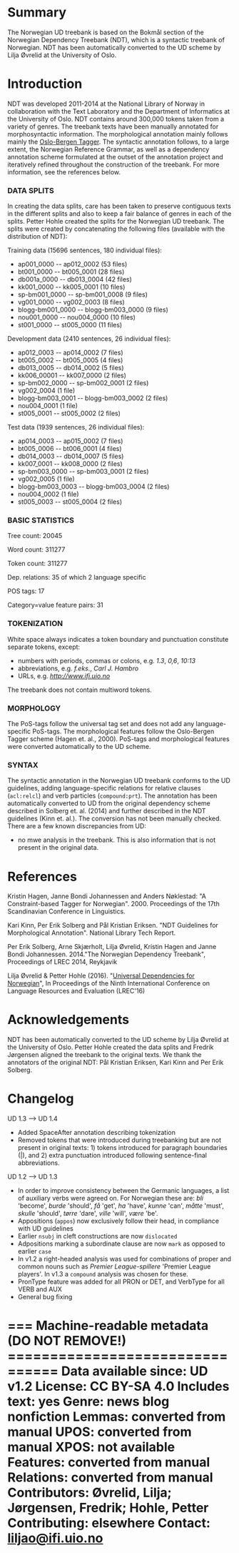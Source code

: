 # Summary

The Norwegian UD treebank is based on the Bokmål section of the Norwegian
Dependency Treebank (NDT), which is a syntactic treebank of Norwegian. NDT has been automatically converted to the UD
scheme by Lilja Øvrelid at the University of Oslo.

# Introduction

NDT was developed 2011-2014 at the National Library of Norway in collaboration
with the Text Laboratory and the Department of Informatics at the
University of Oslo. NDT contains around 300,000 tokens taken from a variety of genres.
The treebank texts have been manually annotated for morphosyntactic
information. The morphological annotation mainly follows mainly
the [Oslo-Bergen Tagger](http://tekstlab.uio.no/obt-ny/).  The syntactic
annotation follows, to a large extent, the Norwegian Reference
Grammar, as well as a dependency annotation scheme formulated at the
outset of the annotation project and iteratively refined throughout
the construction of the treebank. For more information, see the
references below.

### DATA SPLITS

In creating the data splits, care has been taken to preserve
contiguous texts in the different splits and also to keep a fair
balance of genres in each of the splits. Petter Hohle created the
splits for the Norwegian UD treebank. The splits were created by
concatenating the following files (available with the distribution of
NDT):

Training data (15696 sentences, 180 individual files):

- ap001\_0000 -- ap012\_0002 (53 files)
- bt001\_0000 -- bt005\_0001 (28 files)
- db001a\_0000 -- db013\_0004 (42 files)
- kk001\_0000 -- kk005\_0001 (10 files)
- sp-bm001\_0000 -- sp-bm001\_0008 (9 files)
- vg001\_0000 -- vg002\_0003 (8 files)
- blogg-bm001\_0000 -- blogg-bm003\_0000 (9 files)
- nou001\_0000 -- nou004\_0000 (10 files)
- st001\_0000 -- st005\_0000 (11 files)

Development data (2410 sentences, 26 individual files):

- ap012\_0003 -- ap014\_0002 (7 files)
- bt005\_0002 -- bt005\_0005 (4 files)
- db013\_0005 -- db014\_0002 (5 files)
- kk006\_00001 -- kk007\_0000 (2 files)
- sp-bm002\_0000 -- sp-bm002\_0001 (2 files)
- vg002\_0004 (1 file)
- blogg-bm003\_0001 -- blogg-bm003\_0002 (2 files)
- nou004\_0001 (1 file)
- st005\_0001 -- st005\_0002 (2 files)

Test data (1939 sentences, 26 individual files):

- ap014\_0003 -- ap015\_0002 (7 files)
- bt005\_0006 -- bt006\_0001 (4 files)
- db014\_0003 -- db014\_0007 (5 files)
- kk007\_0001 -- kk008\_0000 (2 files)
- sp-bm003\_0000 -- sp-bm003\_0001 (2 files)
- vg002\_0005 (1 file)
- blogg-bm003\_0003 -- blogg-bm003\_0004 (2 files)
- nou004\_0002 (1 file)
- st005\_0003 -- st005\_0004 (2 files)


### BASIC STATISTICS

Tree count:  20045

Word count:  311277

Token count: 311277

Dep. relations: 35 of which 2 language specific

POS tags: 17

Category=value feature pairs: 31

### TOKENIZATION
White space always indicates a token boundary and punctuation constitute separate tokens, except:

* numbers with periods, commas or colons, e.g. *1.3*, *0,6*, *10:13*
* abbreviations, e.g. *f.eks.*, *Carl J. Hambro*
* URLs, e.g. *http://www.ifi.uio.no*

The treebank does not contain multiword tokens.

### MORPHOLOGY
The PoS-tags follow the universal tag set and does not add any
language-specific PoS-tags. The morphological features follow the
Oslo-Bergen Tagger scheme (Hagen et. al., 2000). PoS-tags and
morphological features were converted automatically to the UD scheme.

### SYNTAX
The syntactic annotation in the Norwegian UD treebank conforms to the
UD guidelines, adding language-specific relations for relative clauses (`acl:relcl`)
and verb particles (`compound:prt`). The annotation has been automatically converted to
UD from the original dependency scheme described in Solberg
et. al. (2014) and further described in the NDT guidelines (Kinn
et. al.).
The conversion has not been manually checked. There are a few known discrepancies from UD:

* no mwe analysis in the treebank. This is also information that is not present in the original data.

# References

Kristin Hagen, Janne Bondi Johannessen and Anders Nøklestad: "A
Constraint-based Tagger for Norwegian". 2000. Proceedings of the 17th
Scandinavian Conference in Linguistics.

Kari Kinn, Per Erik Solberg and Pål Kristian Eriksen. "NDT Guidelines
for Morphological Annotation". National Library Tech Report.

Per Erik Solberg, Arne Skjærholt, Lilja Øvrelid, Kristin Hagen and
Janne Bondi Johannessen. 2014."The Norwegian Dependency Treebank",
Proceedings of LREC 2014, Reykjavik

Lilja Øvrelid & Petter Hohle (2016). "[Universal Dependencies for Norwegian](http://www.lrec-conf.org/proceedings/lrec2016/pdf/462_Paper.pdf)", In Proceedings of the Ninth International Conference on Language Resources and Evaluation (LREC'16)

# Acknowledgements

NDT has been automatically converted to the UD scheme by Lilja Øvrelid at the University of Oslo. Petter Hohle created the data splits and Fredrik Jørgensen aligned the treebank to the original texts.
We thank the annotators of the original NDT: Pål Kristian Eriksen, Kari Kinn and Per Erik Solberg.

# Changelog

UD 1.3 --> UD 1.4

* Added SpaceAfter annotation describing tokenization
* Removed tokens that were introduced during treebanking but are not present in original texts: 1) tokens introduced for paragraph boundaries (|), and 2) extra punctuation introduced following sentence-final abbreviations.

UD 1.2 --> UD 1.3

* In order to improve consistency between the Germanic languages, a list of auxiliary verbs were agreed on. For Norwegian these are: *bli* 'become', *burde* 'should', *få* 'get', *ha* 'have', *kunne* 'can', *måtte* 'must', *skulle* 'should', *tørre* 'dare', *ville* 'will', *være* 'be'.
* Appositions (`appos`) now exclusively follow their head, in compliance with UD guidelines
* Earlier `nsubj` in cleft constructions are now `dislocated`
* Adpositions marking a subordinate clause are now `mark` as opposed to earlier `case`
* In v1.2 a right-headed analysis was used for combinations of proper and common nouns such as *Premier League-spillere* 'Premier League players'. In v1.3 a `compound` analysis was chosen for these.
* PronType feature was added for all PRON or DET, and VerbType for all VERB and AUX
* General bug fixing


=== Machine-readable metadata (DO NOT REMOVE!) ================================
Data available since: UD v1.2
License: CC BY-SA 4.0
Includes text: yes
Genre: news blog nonfiction
Lemmas: converted from manual
UPOS: converted from manual
XPOS: not available
Features: converted from manual
Relations: converted from manual
Contributors: Øvrelid, Lilja; Jørgensen, Fredrik; Hohle, Petter
Contributing: elsewhere
Contact: liljao@ifi.uio.no
===============================================================================
